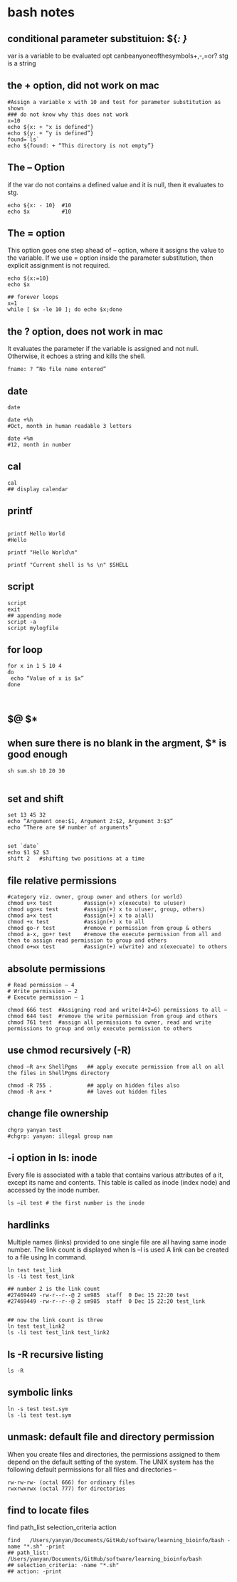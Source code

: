 # bash notes

## conditional parameter substituion:  ${<var>: <opt> <stg>}
var is a variable to be evaluated
opt canbeanyoneofthesymbols+,-,=or?
stg is a string

## the + option, did not work on mac
```
#Assign a variable x with 10 and test for parameter substitution as shown
### do not know why this does not work
x=10
echo ${x: + "x is defined"}
echo ${y: + “y is defined”}
found=`ls`
echo ${found: + “This directory is not empty”}

```

## The – Option
if the var do not contains a defined value and it is null, then it evaluates to stg.
```
echo ${x: - 10}  #10
echo $x          #10

```

## The = option
This option goes one step ahead of – option, where it assigns the value to the variable. If we use = option inside the parameter substitution, then explicit assignment is not required.

```
echo ${x:=10}
echo $x

## forever loops
x=1
while [ $x -le 10 ]; do echo $x;done

```


## the ? option, does not work in mac
It evaluates the parameter if the variable is assigned and not null. Otherwise, it echoes a string and kills the shell.
```
fname: ? “No file name entered”

```





## date

```
date 

date +%h
#Oct, month in human readable 3 letters

date +%m
#12, month in number
```


## cal
```
cal
## display calendar

```

## printf 
```

printf Hello World
#Hello

printf "Hello World\n"

printf "Current shell is %s \n" $SHELL

```

## script

```
script
exit
## appending mode
script -a
script mylogfile

```


## for loop
```
for x in 1 5 10 4
do
 echo “Value of x is $x”
done
  


```


## $@ $*
## when sure there is no blank in the argment, $* is good enough
```
sh sum.sh 10 20 30


```

## set and shift
```
set 13 45 32
echo “Argument one:$1, Argument 2:$2, Argument 3:$3”
echo “There are $# number of arguments”


set `date`
echo $1 $2 $3
shift 2   #shifting two positions at a time

```


## file relative permissions
```
#category viz. owner, group owner and others (or world)
chmod u+x test          #assign(+) x(execute) to u(user)
chmod ugo+x test        #assign(+) x to u(user, group, others)
chmod a+x test          #assign(+) x to a(all)
chmod +x test           #assign(+) x to all
chmod go-r test         #remove r permission from group & others
chmod a-x, go+r test    #remove the execute permission from all and then to assign read permission to group and others
chmod o+wx test         #assign(+) w(write) and x(execuate) to others

```


## absolute permissions
```
# Read permission – 4
# Write permission – 2
# Execute permission – 1

chmod 666 test  #Assigning read and write(4+2=6) permissions to all –
chmod 644 test  #remove the write permission from group and others
chmod 761 test  #assign all permissions to owner, read and write permissions to group and only execute permission to others 
```


## use chmod recursively (-R)
```
chmod –R a+x ShellPgms   ## apply execute permission from all on all the files in ShellPgms directory

chmod -R 755 .           ## apply on hidden files also
chmod -R a+x *           ## laves out hidden files

```


## change file ownership

```
chgrp yanyan test 
#chgrp: yanyan: illegal group nam

```

## -i option in ls: inode
Every file is associated with a table that contains various attributes of a it, except its name and contents. This table is called as inode (index node) and accessed by the inode number.
```
ls –il test # the first number is the inode

```


## hardlinks
Multiple names (links) provided to one single file are all having same inode number. The link count is displayed when ls –l is used
A link can be created to a file using ln command. 
```
ln test test_link
ls -li test test_link

## number 2 is the link count
#27469449 -rw-r--r--@ 2 sm985  staff  0 Dec 15 22:20 test
#27469449 -rw-r--r--@ 2 sm985  staff  0 Dec 15 22:20 test_link


## now the link count is three
ln test test_link2
ls -li test test_link test_link2
```


## ls -R recursive listing
```
ls -R 

```

## symbolic links
```
ln -s test test.sym
ls -li test test.sym

```

## unmask: default file and directory permission

When you create files and directories, the permissions assigned to them depend on the
default setting of the system. The UNIX system has the following default permissions for all
files and directories –
```
rw-rw-rw- (octal 666) for ordinary files
rwxrwxrwx (octal 777) for directories

```

## find to locate files
find path_list selection_criteria action

```
find   /Users/yanyan/Documents/GitHub/software/learning_bioinfo/bash -name "*.sh" -print
## path_list: /Users/yanyan/Documents/GitHub/software/learning_bioinfo/bash
## selection_criteria: -name "*.sh"
## action: -print

```
